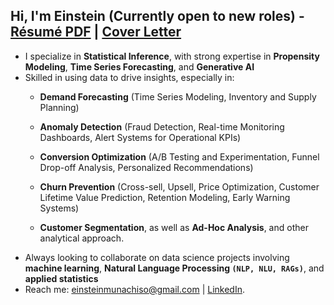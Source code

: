 <h2> Hi, I'm Einstein (Currently open to new roles) - 
 <a href="https://drive.google.com/file/d/1GHRHK9UJ4XgjFGaoqSKJCnMwDVSc0PN3/view?usp=sharing">Résumé PDF</a> | 
 <a href="https://drive.google.com/file/d/1LC_QECg-1Bg_csEs2S7X__bW1C4CFsHz/view?usp=sharing">Cover Letter</a></h2>

- I specialize in **Statistical Inference**, with strong expertise in **Propensity Modeling**, **Time Series Forecasting**, and **Generative AI**
- Skilled in using data to drive insights, especially in:
   - **Demand Forecasting** (Time Series Modeling, Inventory and Supply Planning)
   - **Anomaly Detection** (Fraud Detection, Real-time Monitoring Dashboards, Alert Systems for Operational KPIs)
   - **Conversion Optimization** (A/B Testing and Experimentation, Funnel Drop-off Analysis, Personalized Recommendations)
   - **Churn Prevention** (Cross-sell, Upsell, Price Optimization, Customer Lifetime Value Prediction, Retention Modeling, Early Warning Systems)

    - **Customer Segmentation**, as well as **Ad-Hoc Analysis**, and other analytical approach.
- Always looking to collaborate on data science projects involving **machine learning**, **Natural Language Processing `(NLP, NLU, RAGs)`**, and **applied statistics**
- Reach me: [einsteinmunachiso@gmail.com](mailto:einsteinmunachiso@gmail.com) | [LinkedIn](https://www.linkedin.com/in/einstein-ebereonwu/).
